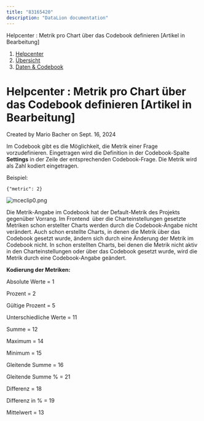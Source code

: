 ```yaml
---
title: "83165420"
description: "DataLion documentation"
---
```


Helpcenter : Metrik pro Chart über das Codebook definieren \[Artikel in Bearbeitung\]  

1.  [Helpcenter](index.html)
2.  [Übersicht](2982609.html)
3.  [Daten & Codebook](3440667.html)

# Helpcenter : Metrik pro Chart über das Codebook definieren \[Artikel in Bearbeitung\]

Created by Mario Bacher on Sept. 16, 2024

Im Codebook gibt es die Möglichkeit, die Metrik einer Frage vorzudefinieren. Eingetragen wird die Definition in der Codebook-Spalte **Settings** in der Zeile der entsprechenden Codebook-Frage. Die Metrik wird als Zahl kodiert eingetragen. 

Beispiel:

```
{"metric": 2}
```

![mceclip0.png](/img/83755049.png?width=760)

Die Metrik-Angabe im Codebook hat der Default-Metrik des Projekts gegenüber Vorrang. Im Frontend  über die Charteinstellungen gesetzte Metriken schon erstellter Charts werden durch die Codebook-Angabe nicht verändert. Auch schon erstellte Charts, in denen die Metrik über das Codebook gesetzt wurde, ändern sich durch eine Änderung der Metrik im Codebook nicht. In schon erstellten Charts, bei denen die Metrik nicht aktiv in den Charteinstellungen oder über das Codebook gesetzt wurde, wird die Metrik durch eine Codebook-Angabe geändert. 

**Kodierung der Metriken:**

Absolute Werte = 1

Prozent = 2

Gültige Prozent = 5

Unterschiedliche Werte = 11

Summe = 12

Maximum = 14

Minimum = 15

Gleitende Summe = 16

Gleitende Summe % = 21

Differenz = 18

Differenz in % = 19

Mittelwert = 13